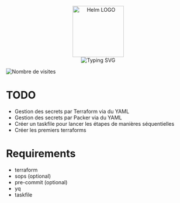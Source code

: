 <p align="center">
    <img src="https://avatars.githubusercontent.com/u/82603435?v=4" width="140px" alt="Helm LOGO"/>
    <br>
    <img src="https://readme-typing-svg.herokuapp.com?font=Fira+Code&pause=1000&center=true&vCenter=true&width=435&lines=GitOps;deployer-un-k3s;deployer-un-pfsense;deployer-un-proxmox" alt="Typing SVG" />
</p>

![Nombre de visites](https://visitor-badge.deta.dev/badge?page_id=qjoly.gitops)

# TODO

- Gestion des secrets par Terraform via du YAML
- Gestion des secrets par Packer via du YAML
- Créer un taskfile pour lancer les étapes de manières séquentielles
- Créer les premiers terraforms


# Requirements
- terraform
- sops (optional)
- pre-commit (optional)
- yq 
- taskfile
